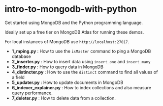# intro-to-mongodb-with-python
Get started using MongoDB and the Python programming language.

Ideally set up a free tier on MongoDB Atlas for running these demos. 

For local instances of MongoDB use `http://localhost:27017`.

 * **1_mping.py** : How to use the `isMaster` command to ping a MongoDB
 database
 * **2_inserter.py** : How to insert data using `insert_one` and
 `insert_many`
 * **3_finder.py** : How to query data in MongoDB
 * **4_distincter.py** : How to use the `distinct` command to find
 all values of a field
 * **5_updater.py** : How to update documents in MongoDB
 * **6_indexer_explainer.py** : How to index collections and also
 measure query performance.
 * **7_deleter.py** : How to delete data from a collection.
